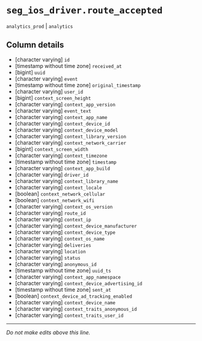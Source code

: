 # `seg_ios_driver.route_accepted`
`analytics_prod` | `analytics`

## Column details
* [character varying] `id`
* [timestamp without time zone] `received_at`
* [bigint]    `uuid`
* [character varying] `event`
* [timestamp without time zone] `original_timestamp`
* [character varying] `user_id`
* [bigint]    `context_screen_height`
* [character varying] `context_app_version`
* [character varying] `event_text`
* [character varying] `context_app_name`
* [character varying] `context_device_id`
* [character varying] `context_device_model`
* [character varying] `context_library_version`
* [character varying] `context_network_carrier`
* [bigint]    `context_screen_width`
* [character varying] `context_timezone`
* [timestamp without time zone] `timestamp`
* [character varying] `context_app_build`
* [character varying] `driver_id`
* [character varying] `context_library_name`
* [character varying] `context_locale`
* [boolean]   `context_network_cellular`
* [boolean]   `context_network_wifi`
* [character varying] `context_os_version`
* [character varying] `route_id`
* [character varying] `context_ip`
* [character varying] `context_device_manufacturer`
* [character varying] `context_device_type`
* [character varying] `context_os_name`
* [character varying] `deliveries`
* [character varying] `location`
* [character varying] `status`
* [character varying] `anonymous_id`
* [timestamp without time zone] `uuid_ts`
* [character varying] `context_app_namespace`
* [character varying] `context_device_advertising_id`
* [timestamp without time zone] `sent_at`
* [boolean]   `context_device_ad_tracking_enabled`
* [character varying] `context_device_name`
* [character varying] `context_traits_anonymous_id`
* [character varying] `context_traits_user_id`

-------------------------------------------------------------------------------
*Do not make edits above this line.*
